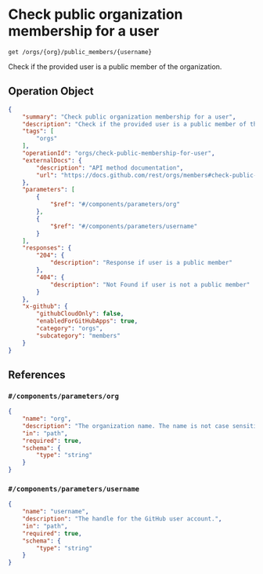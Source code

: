 # Check public organization membership for a user

`get /orgs/{org}/public_members/{username}`

Check if the provided user is a public member of the organization.

## Operation Object

```json
{
    "summary": "Check public organization membership for a user",
    "description": "Check if the provided user is a public member of the organization.",
    "tags": [
        "orgs"
    ],
    "operationId": "orgs/check-public-membership-for-user",
    "externalDocs": {
        "description": "API method documentation",
        "url": "https://docs.github.com/rest/orgs/members#check-public-organization-membership-for-a-user"
    },
    "parameters": [
        {
            "$ref": "#/components/parameters/org"
        },
        {
            "$ref": "#/components/parameters/username"
        }
    ],
    "responses": {
        "204": {
            "description": "Response if user is a public member"
        },
        "404": {
            "description": "Not Found if user is not a public member"
        }
    },
    "x-github": {
        "githubCloudOnly": false,
        "enabledForGitHubApps": true,
        "category": "orgs",
        "subcategory": "members"
    }
}
```

## References

### `#/components/parameters/org`

```json
{
    "name": "org",
    "description": "The organization name. The name is not case sensitive.",
    "in": "path",
    "required": true,
    "schema": {
        "type": "string"
    }
}
```

### `#/components/parameters/username`

```json
{
    "name": "username",
    "description": "The handle for the GitHub user account.",
    "in": "path",
    "required": true,
    "schema": {
        "type": "string"
    }
}
```